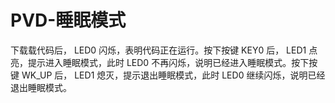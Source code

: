 # PVD-睡眠模式

下载载代码后， LED0 闪烁，表明代码正在运行。按下按键 KEY0 后， LED1 点亮，提示进入睡眠模式，此时 LED0 不再闪烁，说明已经进入睡眠模式。按下按键 WK_UP 后， LED1 熄灭，提示退出睡眠模式，此时 LED0 继续闪烁，说明已经退出睡眠模式。

